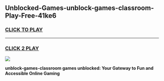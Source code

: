 
## Unblocked-Games-unblock-games-classroom-Play-Free-41ke6
<h3>
<a href="https://premium76.site?title=unblock-games-classroom&ref=20A">CLICK TO PLAY</a></h3>
<hr>

<h3>
<a href="https://premium76.site?title=unblock-games-classroom&ref=20A">CLICK 2 PLAY</a>
  
</h3>

<a href="https://premium76.site?title=unblock-games-classroom&ref=20A"><img src="https://clearcache.store/games.png"></a>


**unblock-games-classroom games unblocked: Your Gateway to Fun and Accessible Online Gaming**
